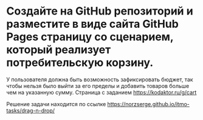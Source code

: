 # Создайте на GitHub репозиторий и разместите в виде сайта GitHub Pages  страницу со сценарием, который реализует потребительскую корзину. 
У пользователя должна быть возможность зафиксировать бюджет, так чтобы нельзя было выйти за его пределы и добавить товаров больше чем на указанную сумму. Страница с заданием https://kodaktor.ru/g/cart

Решение задачи находится по ссылке https://norzserge.github.io/itmo-tasks/drag-n-drop/